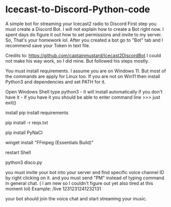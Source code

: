 # Icecast-to-Discord-Python-code
A simple bot for streaming your Icecast2 radio to Discord 
First step you must create a Discord Bot.
I will not explain how to create a Bot right now. 
I spent days do figure it out how to set permissions and invite to my server. So, That's your homework lol.
After you created a bot go to "Bot" tab and I recommend save your Token in text file.

Credits to: https://github.com/captainmustard/Icecast2DiscordBot
I could not make his way work, so I did mine. But followed his steps mostly.

You must install requirements.
I assume you are on Windows 11. But most of the commands are apply for Linux too.
If you are not on Win11 then install Python3 and dependencies and set PATH for it.

Open Windows Shell
type python3 - it will install automatically if you don't have it - if you have it you should be able to enter command line >>> just exit()

install pip 
install requirements

pip install -r reqs.txt

pip install PyNaCl

winget install "FFmpeg (Essentials Build)"

restart Shell

python3 disco.py 

you must invite your bot into your server and find specific voice channel ID by right clicking on it.
and you must send "PM" instead of typing command in general chat. ( I am new so I couldn't figure out yet also tired at this moment lol) 
Example: /live 1231231241232131

your bot should join the voice chat and start streaming your music.

